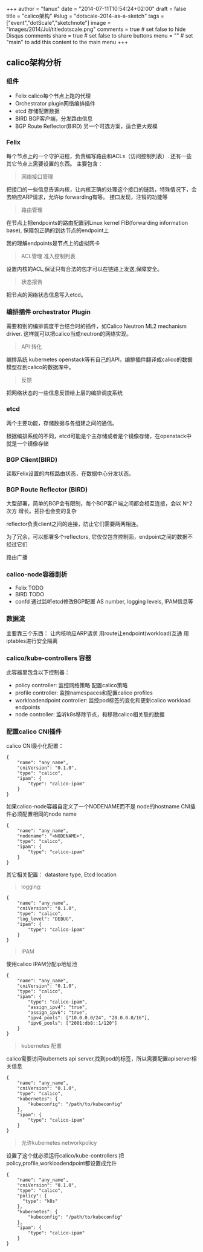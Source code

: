 +++
author = "fanux"
date = "2014-07-11T10:54:24+02:00"
draft = false
title = "calico架构"
#slug = "dotscale-2014-as-a-sketch"
tags = ["event","dotScale","sketchnote"]
image = "images/2014/Jul/titledotscale.png"
comments = true     # set false to hide Disqus comments
share = true        # set false to share buttons
menu = ""           # set "main" to add this content to the main menu
+++

## calico架构分析

### 组件
* Felix calico每个节点上跑的代理
* Orchestrator plugin网络编排插件
* etcd 存储配置数据
* BIRD BGP客户端，分发路由信息
* BGP Route Reflector(BIRD) 另一个可选方案，适合更大规模

### Felix
每个节点上的一个守护进程，负责编写路由和ACLs（访问控制列表）. 还有一些其它节点上需要设置的东西。
主要包含：

 > 网络接口管理

把接口的一些信息告诉内核，让内核正确的处理这个接口的链路，特殊情况下，会去响应ARP请求，允许ip forwarding有等。
接口发现，注销的功能等

> 路由管理

在节点上把endpoints的路由配置到Linux kernel FIB(forwarding information base), 保障包正确的到达节点的endpoint上

我的理解endpoints是节点上的虚拟网卡

> ACL管理 准入控制列表

设置内核的ACL,保证只有合法的包才可以在链路上发送,保障安全。  

> 状态报告

把节点的网络状态信息写入etcd。

### 编排插件 orchestrator Plugin
需要和别的编排调度平台结合时的插件，如Calico Neutron ML2 mechanism driver. 这样就可以把calico当成neutron的网络实现。

> API 转化

编排系统 kubernetes openstack等有自己的API，编排插件翻译成calico的数据模型存到calico的数据库中。

> 反馈

把网络状态的一些信息反馈给上层的编排调度系统

### etcd
两个主要功能，存储数据与各组建之间的通信。

根据编排系统的不同，etcd可能是个主存储或者是个镜像存储，在openstack中就是一个镜像存储

### BGP Client(BIRD)
读取Felix设置的内核路由状态，在数据中心分发状态。

### BGP Route Reflector (BIRD)
大型部署，简单的BGP会有限制，每个BGP客户端之间都会相互连接，会以 N^2次方
增长。拓扑也会变的复杂

reflector负责client之间的连接，防止它们需要两两相连。

为了冗余，可以部署多个reflectors, 它仅仅包含控制面，endpoint之间的数据不经过它们

路由广播

### calico-node容器剖析 
* Felix TODO
* BIRD TODO
* confd 通过监听etcd修改BGP配置 AS number, logging levels, IPAM信息等

### 数据流
主要靠三个东西：
让内核响应ARP请求
用route让endpoint(workload)互通
用iptables进行安全隔离

### calico/kube-controllers 容器
此容器里包含以下控制器：
* policy controller: 监控网络策略 配置calico策略
* profile controller: 监控namespaces和配置calico profiles
* workloadendpoint controller: 监控pod标签的变化和更新calico workload endpoints
* node controller: 监听k8s移除节点，和移除calico相关联的数据 

### 配置calico CNI插件
calico CNI最小化配置：
```
{
    "name": "any_name",
    "cniVersion": "0.1.0",
    "type": "calico",
    "ipam": {
        "type": "calico-ipam"
    }
}
```
如果calico-node容器自定义了一个NODENAME而不是 node的hostname CNI插件必须配置相同的node name
```
{
    "name": "any_name",
    "nodename": "<NODENAME>",
    "type": "calico",
    "ipam": {
        "type": "calico-ipam"
    }
}
```

其它相关配置： datastore type, Etcd location

> logging:

```
{
    "name": "any_name",
    "cniVersion": "0.1.0",
    "type": "calico",
    "log_level": "DEBUG",
    "ipam": {
        "type": "calico-ipam"
    }
}
```

> IPAM

使用calico IPAM分配ip地址池
```
{
    "name": "any_name",
    "cniVersion": "0.1.0",
    "type": "calico",
    "ipam": {
        "type": "calico-ipam",
        "assign_ipv4": "true",
        "assign_ipv6": "true",
        "ipv4_pools": ["10.0.0.0/24", "20.0.0.0/16"],
        "ipv6_pools": ["2001:db8::1/120"]
    }
}
```

> kubernetes 配置

calico需要访问kubernets api server,找到pod的标签，所以需要配置apiserver相关信息
```
{
    "name": "any_name",
    "cniVersion": "0.1.0",
    "type": "calico",
    "kubernetes": {
        "kubeconfig": "/path/to/kubeconfig"
    },
    "ipam": {
        "type": "calico-ipam"
    }
}
```

> 允许kubernetes networkpolicy

设置了这个就必须运行calico/kube-controllers 把 policy,profile,workloadendpoint都设置成允许
```
{
    "name": "any_name",
    "cniVersion": "0.1.0",
    "type": "calico",
    "policy": {
      "type": "k8s"
    },
    "kubernetes": {
        "kubeconfig": "/path/to/kubeconfig"
    },
    "ipam": {
        "type": "calico-ipam"
    }
}
```
